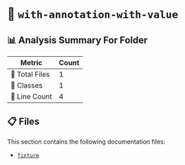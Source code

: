 # 📁 `with-annotation-with-value`

## 📊 Analysis Summary For Folder

| Metric | Count |
|--------|-------|
| 📁 Total Files | 1 |
| 🧱 Classes | 1 |
| 🔢 Line Count | 4 |


## 📋 Files

This section contains the following documentation files:

- [`fixture`](./fixture.md)
